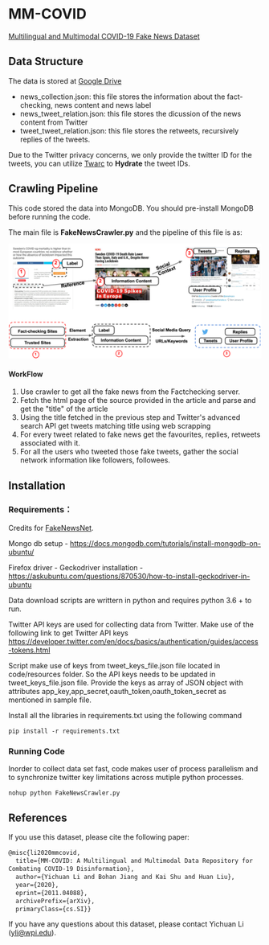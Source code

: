 # MM-COVID
[Multilingual and Multimodal COVID-19 Fake News Dataset](https://arxiv.org/abs/2011.04088)

## Data Structure

The data is stored at [Google Drive](https://drive.google.com/drive/folders/1gd4AvT6BxPRtymmNd9Z7ukyaVhae5s7U?usp=sharing)

- news_collection.json: this file stores the information about the fact-checking, news content and news label
- news_tweet_relation.json: this file stores the dicussion of the news content from Twitter
- tweet_tweet_relation.json: this file stores the retweets, recursively replies of the tweets.

Due to the Twitter privacy concerns, we only provide the twitter ID for the tweets, you can utilize [Twarc](https://github.com/DocNow/twarc) to **Hydrate** the tweet IDs. 

## Crawling Pipeline
This code stored the data into MongoDB. You should pre-install MongoDB before running the code. 

The main file is __FakeNewsCrawler.py__ and the pipeline of this file is as:

![pipeline](./figure/pipeline.png)

#### WorkFlow
1. Use crawler to get all the fake news from the Factchecking server. 
2. Fetch the html page of the source provided in the article and parse and get the "title" of the article
3. Using the title fetched in the previous step and Twitter's advanced search API get tweets matching title using web scrapping
4. For every tweet related to fake news get the favourites, replies, retweets associated with it.
5. For all the users who tweeted those fake tweets, gather the social network information like followers, followees.


## Installation



### Requirements： 

Credits for [FakeNewsNet](https://github.com/KaiDMML/FakeNewsNet).


Mongo db setup - https://docs.mongodb.com/tutorials/install-mongodb-on-ubuntu/

Firefox driver - Geckodriver installation - https://askubuntu.com/questions/870530/how-to-install-geckodriver-in-ubuntu


Data download scripts are writtern in python and requires python 3.6 + to run. 

Twitter API keys are used for collecting data from Twitter. Make use of the following link to get Twitter API keys
https://developer.twitter.com/en/docs/basics/authentication/guides/access-tokens.html

Script make use of keys from tweet_keys_file.json file located in code/resources folder. So the API keys needs to be updated in tweet_keys_file.json file. Provide the keys as array of JSON object with attributes app_key,app_secret,oauth_token,oauth_token_secret as mentioned in sample file.

Install all the libraries in requirements.txt using the following command

```shell script
pip install -r requirements.txt
```

### Running Code
Inorder to collect data set fast, code makes user of process parallelism and to synchronize twitter key limitations across mutiple python processes. 
```shell script
nohup python FakeNewsCrawler.py
```

## References
If you use this dataset, please cite the following paper:

    
    @misc{li2020mmcovid,
      title={MM-COVID: A Multilingual and Multimodal Data Repository for Combating COVID-19 Disinformation}, 
      author={Yichuan Li and Bohan Jiang and Kai Shu and Huan Liu},
      year={2020},
      eprint={2011.04088},
      archivePrefix={arXiv},
      primaryClass={cs.SI}}
If you have any questions about this dataset, please contact Yichuan Li (yli@wpi.edu).
  